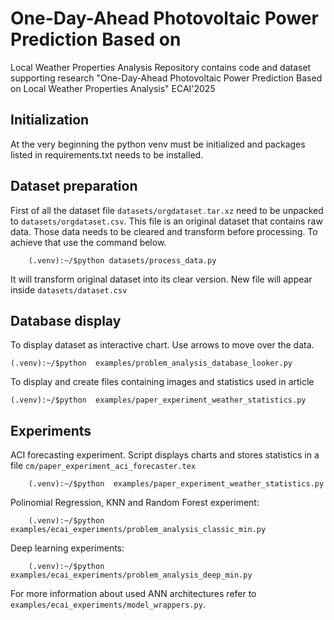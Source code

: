 # One-Day-Ahead Photovoltaic Power Prediction Based on
Local Weather Properties Analysis
Repository contains code and dataset supporting research "One-Day-Ahead Photovoltaic Power Prediction Based on
Local Weather Properties Analysis" ECAI'2025

## Initialization
At the very beginning the python venv must be initialized and packages listed in requirements.txt needs to be installed.


## Dataset preparation

First of all the dataset file `datasets/orgdataset.tar.xz` need to be unpacked to `datasets/orgdataset.csv`. This file is an original dataset that contains raw data. Those data needs to be cleared and 
transform before processing. To achieve that use the command below.  
```
    (.venv):~/$python datasets/process_data.py
```
It will transform original dataset into its clear version. New file will appear inside `datasets/dataset.csv`

## Database display

To display dataset as interactive chart. Use arrows to move over the data.
```
(.venv):~/$python  examples/problem_analysis_database_looker.py
```

To display and create files containing images and statistics used in article
```
(.venv):~/$python  examples/paper_experiment_weather_statistics.py
```

## Experiments

ACI forecasting experiment. Script displays charts and stores statistics in a file `cm/paper_experiment_aci_forecaster.tex`
```
    (.venv):~/$python  examples/paper_experiment_weather_statistics.py
```

Polinomial Regression, KNN and Random Forest experiment:
```
    (.venv):~/$python  examples/ecai_experiments/problem_analysis_classic_min.py
```

Deep learning experiments:
```
    (.venv):~/$python  examples/ecai_experiments/problem_analysis_deep_min.py
```
For more information about used ANN architectures refer to `examples/ecai_experiments/model_wrappers.py`.

